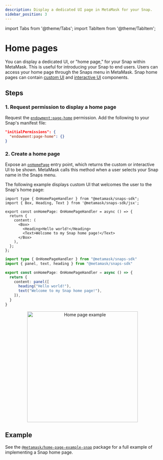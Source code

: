 ```yaml
---
description: Display a dedicated UI page in MetaMask for your Snap.
sidebar_position: 3
---
```


import Tabs from '@theme/Tabs';
import TabItem from '@theme/TabItem';

# Home pages

You can display a dedicated UI, or "home page," for your Snap within MetaMask.
This is useful for introducing your Snap to end users.
Users can access your home page through the Snaps menu in MetaMask.
Snap home pages can contain [custom UI](index.md) and [interactive UI](interactive-ui.md)
components.

## Steps

### 1. Request permission to display a home page

Request the [`endowment:page-home`](../../reference/permissions.md#endowmentpage-home) permission.
Add the following to your Snap's manifest file:

```json title="snap.manifest.json"
"initialPermissions": {
  "endowment:page-home": {}
}
```

### 2. Create a home page

Expose an [`onHomePage`](../../reference/entry-points.md#onhomepage) entry point, which returns the
custom or interactive UI to be shown.
MetaMask calls this method when a user selects your Snap name in the Snaps menu.

The following example displays custom UI that welcomes the user to the Snap's home page:

<Tabs>
<TabItem value="JSX">

```tsx title="index.tsx"
import type { OnHomePageHandler } from "@metamask/snaps-sdk";
import { Box, Heading, Text } from '@metamask/snaps-sdk/jsx';

export const onHomePage: OnHomePageHandler = async () => {
  return {
    content: (
      <Box>
        <Heading>Hello world!</Heading>
        <Text>Welcome to my Snap home page!</Text>
      </Box>
    ),
  };
};
```

</TabItem>
<TabItem value="Functions" deprecated>

```typescript title="index.ts"
import type { OnHomePageHandler } from "@metamask/snaps-sdk"
import { panel, text, heading } from "@metamask/snaps-sdk"

export const onHomePage: OnHomePageHandler = async () => {
  return {
    content: panel([
      heading("Hello world!"),
      text("Welcome to my Snap home page!"),
    ]),
  }
}
```

</TabItem>
</Tabs>

<p align="center">
<img src={require("../../assets/home-page.png").default} alt="Home page example" width="360px" style={{border: "1px solid #DCDCDC"}} />
</p>

## Example

See the [`@metamask/home-page-example-snap`](https://github.com/MetaMask/snaps/tree/main/packages/examples/packages/home-page)
package for a full example of implementing a Snap home page.
